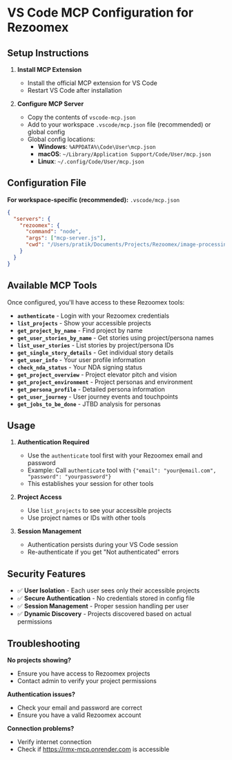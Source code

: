 # VS Code MCP Configuration for Rezoomex

## Setup Instructions

1. **Install MCP Extension**
   - Install the official MCP extension for VS Code
   - Restart VS Code after installation

2. **Configure MCP Server**
   - Copy the contents of `vscode-mcp.json` 
   - Add to your workspace `.vscode/mcp.json` file (recommended) or global config
   - Global config locations:
     - **Windows**: `%APPDATA%\Code\User\mcp.json`
     - **macOS**: `~/Library/Application Support/Code/User/mcp.json`
     - **Linux**: `~/.config/Code/User/mcp.json`

## Configuration File

**For workspace-specific (recommended):** `.vscode/mcp.json`
```json
{
  "servers": {
    "rezoomex": {
      "command": "node",
      "args": ["mcp-server.js"],
      "cwd": "/Users/pratik/Documents/Projects/Rezoomex/image-processing/rezoomex"
    }
  }
}
```

## Available MCP Tools

Once configured, you'll have access to these Rezoomex tools:

- **`authenticate`** - Login with your Rezoomex credentials
- **`list_projects`** - Show your accessible projects
- **`get_project_by_name`** - Find project by name
- **`get_user_stories_by_name`** - Get stories using project/persona names
- **`list_user_stories`** - List stories by project/persona IDs
- **`get_single_story_details`** - Get individual story details
- **`get_user_info`** - Your user profile information
- **`check_nda_status`** - Your NDA signing status
- **`get_project_overview`** - Project elevator pitch and vision
- **`get_project_environment`** - Project personas and environment
- **`get_persona_profile`** - Detailed persona information
- **`get_user_journey`** - User journey events and touchpoints
- **`get_jobs_to_be_done`** - JTBD analysis for personas

## Usage

1. **Authentication Required**
   - Use the `authenticate` tool first with your Rezoomex email and password
   - Example: Call `authenticate` tool with `{"email": "your@email.com", "password": "yourpassword"}`
   - This establishes your session for other tools

2. **Project Access**
   - Use `list_projects` to see your accessible projects
   - Use project names or IDs with other tools

3. **Session Management**
   - Authentication persists during your VS Code session
   - Re-authenticate if you get "Not authenticated" errors

## Security Features

- ✅ **User Isolation** - Each user sees only their accessible projects
- ✅ **Secure Authentication** - No credentials stored in config file
- ✅ **Session Management** - Proper session handling per user
- ✅ **Dynamic Discovery** - Projects discovered based on actual permissions

## Troubleshooting

**No projects showing?**
- Ensure you have access to Rezoomex projects
- Contact admin to verify your project permissions

**Authentication issues?**
- Check your email and password are correct
- Ensure you have a valid Rezoomex account

**Connection problems?**
- Verify internet connection
- Check if https://rmx-mcp.onrender.com is accessible
